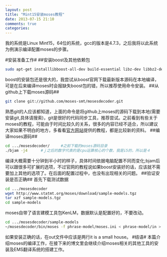 ```yaml
---
layout: post
title: "Mint15安装moses教程"
date: 2013-07-15 21:10
comments: true
categories: 
---
```

我的系统是Linux Mint15，64位的系统，gcc的版本是4.7.3，之后我将以此系统为例演示编译配置moses的步骤。
<!--more-->
#安装准备工作#
##安装boost及其他依赖包
```sh
sudo apt-get installlibboost-all-dev build-essential libz-dev libbz2-dev
```
boost的安装包还是很大的，我尝试从boost官网下载最新版本源码在本地编译，可是在后来编译moses时会报缺失boost包的错，所以推荐使用命令安装。
##从github上下载moses源码##
```sh
git clone git://github.com/moses-smt/mosesdecoder.git
```
熟悉git的人应该都知道，上面的命令是将github上moses的源码下载到本地(需要安装git,具体请搜索)，git是很好的代码同步工具，推荐尝试。之前看到有些关于moses的教程，可能由于时间比较久的关系，很多的内容已经不适合，所以建议大家如果不明白的地方，多看看[官方网站](http://www.statmt.org/moses/)提供的教程，都是比较新的资料。
##编译moses源码##
```sh
cd .../mosesdecoder/     #之前下载的moses源码目录
./bjam -j4      #ｊ之后的数字代表的是cpu运算核心的个数，我是i5的，所以是４
```
编译大概需要十分钟到半小时的样子，具体时间依据电脑配置不同而变化;bjam后可以跟很多可扩展的选项，不过官网的教程说如果boost安装好的话，应该就不需要加上其他的选项了。在后面的配置过程中，也没有出现相关的问题。
##验证安装是否正确##
首先下载测试数据
```sh
cd .../mosesdecoder
wget http://www.statmt.org/moses/download/sample-models.tgz
tar xzf sample-models.tgz
cd sample-models
```
moses自带了语言建模工具包KenLM，数据默认是配置好的，不要改动。
```sh
cd .../mosesdecoder/sample-models
~/mosesdecoder/bin/moses -f phrase-model/moses.ini < phrase-model/in > out
```
如果安装正确的话，在out文件中应该是两行it is a small house。
#结语#
本篇介绍moses的编译工作，在接下来的博文里会继续介绍moses相关的其他工具的安装及EMS翻译系统的搭建工作。